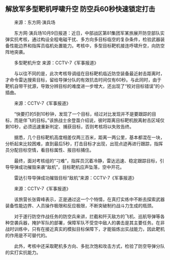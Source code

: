 ## 解放军多型靶机呼啸升空 防空兵60秒快速锁定打击
　　来源：东方网·演兵场

　　东方网·演兵场10月9日报道：近日，中部战区第81集团军某旅展开防空部队实弹实抗考核，通过构设全程电磁干扰、多方向多目标临空的复杂条件，检验武器装备性能边界和指挥员临机处置能力。考核中，多型目标靶机接连呼啸升空，向防空阵地突袭。

　　多型靶机升空 来源：CCTV-7《军事报道》

　　与以往不同的是，此次考核导调组在目标靶机临近防空装备最近射击距离时，才命令雷达搜索目标，留给导弹分队的有效抗击时间仅有60秒。与此同时，由于靶机自带干扰源，导致分辨目标的难度进一步增大，还出现了“校对目标错误”的小插曲。

　　来源：CCTV-7《军事报道》

　　“快要打的5到10秒钟，发现了一个目标，经过对比发现并不是要跟踪的目标，而是伴飞的目标。”该旅战士余登苗介绍说，彼时距离目标靶机脱离射击区域仅剩10秒，必须迅速重新判定、捕获目标，否则考核将以失败告终。

　　据悉，几个目标靶机高度相差仅两三百米，距离一两公里，基本都混在一块，分析起来比较困难，直到最后5秒，打击目标才出现，出现点迹再进行跟踪，指挥员分配目标空情，看目标属性、报目标捕住。

　　最终，面对考核组的“刁难”，指挥员沉着冷静，雷达迅速、稳定跟踪目标，引导导弹成功摧毁来袭“敌机”，目标靶机应声坠落，空中开花。

　　雷达引导导弹成功摧毁目标“敌机”来源：CCTV-7《军事报道》

　　来源：CCTV-7《军事报道》

　　该旅营长张霄峰表示，正是通过这一个个特情，在真打实练中不断去探索武器装备性能边界、人员操作极限和反应极限，不断突破制约战斗力生成的瓶颈。

　　对于遂行防空作战任务的防空兵来讲，拦截和歼灭敌方的飞机、巡航导弹等各种空袭兵器，掩护军队的部署，保障军队不受空中敌人的袭击是其主要任务。在非战时训练中，只有在接近真实的模拟目标保障下，才能锻炼出实战能力，因此靶机的作用是不可替代的。

　　此外，考核中还采取靶机多方向、多批次饱和攻击方式，检验了防空导弹分队的实打实抗能力。

